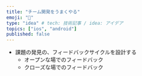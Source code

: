 ```yaml
---
title: "チーム開発をうまくやる"
emoji: "🕌"
type: "idea" # tech: 技術記事 / idea: アイデア
topics: ["ios", "android"]
published: false
---
```


- 課題の発見の、フィードバックサイクルを設計する
  - オープンな場でのフィードバック
  - クローズな場でのフィードバック
